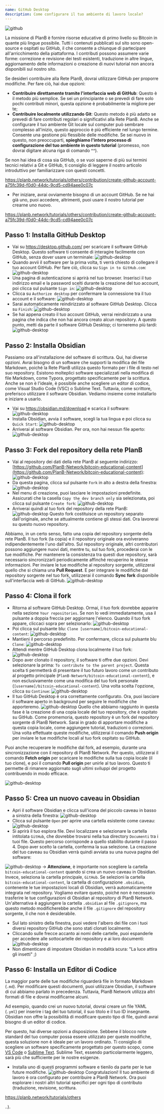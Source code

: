 ```yaml
---
name: GitHub Desktop
description: Come configurare il tuo ambiente di lavoro locale?
---
```

![github](assets/cover.webp)

La missione di PlanB è fornire risorse educative di primo livello su Bitcoin in quante più lingue possibile. Tutti i contenuti pubblicati sul sito sono open-source e ospitati su GitHub, il che consente a chiunque di partecipare all'arricchimento della piattaforma. I contributi possono assumere varie forme: correzione e revisione dei testi esistenti, traduzione in altre lingue, aggiornamento delle informazioni o creazione di nuovi tutorial non ancora disponibili sul nostro sito.

Se desideri contribuire alla Rete PlanB, dovrai utilizzare GitHub per proporre modifiche. Per fare ciò, hai due opzioni:
- **Contribuire direttamente tramite l'interfaccia web di GitHub**: Questo è il metodo più semplice. Se sei un principiante o se prevedi di fare solo pochi contributi minori, questa opzione è probabilmente la migliore per te;
- **Contribuire localmente utilizzando Git**: Questo metodo è più adatto se prevedi di fare contributi regolari o significativi alla Rete PlanB. Anche se configurare il tuo ambiente Git locale sul computer può sembrare complesso all'inizio, questo approccio è più efficiente nel lungo termine. Consente una gestione più flessibile delle modifiche. Se sei nuovo in questo, non preoccuparti, **spieghiamo l'intero processo di configurazione del tuo ambiente in questo tutorial** (promesso, non dovrai digitare alcuna riga di comando ^^).

Se non hai idea di cosa sia GitHub, o se vuoi saperne di più sui termini tecnici relativi a Git e GitHub, ti consiglio di leggere il nostro articolo introduttivo per familiarizzare con questi concetti.

https://planb.network/tutorials/others/contribution/create-github-account-a75fc39d-f0d0-44dc-9cd5-cd94aee0c07c



- Per iniziare, avrai ovviamente bisogno di un account GitHub. Se ne hai già uno, puoi accedere, altrimenti, puoi usare il nostro tutorial per crearne uno nuovo.

https://planb.network/tutorials/others/contribution/create-github-account-a75fc39d-f0d0-44dc-9cd5-cd94aee0c07c



## Passo 1: Installa GitHub Desktop

- Vai su https://desktop.github.com/ per scaricare il software GitHub Desktop. Questo software ti consente di interagire facilmente con GitHub, senza dover usare un terminale:
![github-desktop](assets/1.webp)
- Quando avvii il software per la prima volta, ti verrà chiesto di collegare il tuo account GitHub. Per fare ciò, clicca su `Sign in to GitHub.com`:
![github-desktop](assets/2.webp)
- Una pagina di autenticazione si aprirà nel tuo browser. Inserisci il tuo indirizzo email e la password scelti durante la creazione del tuo account, poi clicca sul pulsante `Sign in`:
![github-desktop](assets/3.webp)
- Clicca su `Authorize desktop` per confermare la connessione tra il tuo account e il software:
![github-desktop](assets/4.webp)
- Sarai automaticamente reindirizzato al software GitHub Desktop. Clicca su `Finish`: ![github-desktop](assets/5.webp)
- Se hai appena creato il tuo account GitHub, verrai reindirizzato a una pagina che indica che non hai ancora creato alcun repository. A questo punto, metti da parte il software GitHub Desktop; ci torneremo più tardi: ![github-desktop](assets/6.webp)

## Passo 2: Installa Obsidian

Passiamo ora all'installazione del software di scrittura. Qui, hai diverse opzioni. Avrai bisogno di un software che supporti la modifica dei file Markdown, poiché la Rete PlanB utilizza questo formato per i file di testo nel suo repository.
Esistono molteplici software specializzati nella modifica di file Markdown, come Typora, progettato specificamente per la scrittura. Anche se non è l'ideale, è possibile anche scegliere un editor di codice, come Visual Studio Code (VSC) o Sublime Text. Tuttavia, come scrittore, preferisco utilizzare il software Obsidian. Vediamo insieme come installarlo e iniziare a usarlo.
- Vai su https://obsidian.md/download e scarica il software: ![github-desktop](assets/7.webp)
- Installa Obsidian, avvia il software, scegli la tua lingua e poi clicca su `Quick Start`: ![github-desktop](assets/8.webp)
- Arriverai al software Obsidian. Per ora, non hai nessun file aperto: ![github-desktop](assets/9.webp)

## Passo 3: Fork del repository della rete PlanB

- Vai al repository dei dati della rete PlanB al seguente indirizzo: [https://github.com/PlanB-Network/bitcoin-educational-content](https://github.com/PlanB-Network/bitcoin-educational-content): ![github-desktop](assets/10.webp)
- Da questa pagina, clicca sul pulsante `Fork` in alto a destra della finestra: ![github-desktop](assets/11.webp)
- Nel menu di creazione, puoi lasciare le impostazioni predefinite. Assicurati che la casella `Copy the dev branch only` sia selezionata, poi clicca sul pulsante `Create fork`: ![github-desktop](assets/12.webp)
- Arriverai quindi al tuo fork del repository della rete PlanB: ![github-desktop](assets/13.webp)
Questo fork costituisce un repository separato dall'originale, anche se attualmente contiene gli stessi dati. Ora lavorerai su questo nuovo repository.

Abbiamo, in un certo senso, fatto una copia del repository sorgente della rete PlanB. Il tuo fork (la copia) e il repository originale ora evolveranno indipendentemente l'uno dall'altro. Sul repository originale, altri contributori possono aggiungere nuovi dati, mentre tu, sul tuo fork, procederai con le tue modifiche.
Per mantenere la consistenza tra questi due repository, sarà necessario sincronizzarli periodicamente affinché recuperino le stesse informazioni. Per inviare le tue modifiche al repository sorgente, utilizzerai quello che si chiama una **Pull Request**. E per integrare le modifiche dal repository sorgente nel tuo fork, utilizzerai il comando **Sync fork** disponibile sull'interfaccia web di GitHub.
![github-desktop](assets/14.webp)

## Passo 4: Clona il fork

- Ritorna al software GitHub Desktop. Ormai, il tuo fork dovrebbe apparire nella sezione `Your repositories`. Se non lo vedi immediatamente, usa il pulsante a doppia freccia per aggiornare l'elenco. Quando il tuo fork appare, cliccaci sopra per selezionarlo:
![github-desktop](assets/15.webp)
- Poi clicca sul pulsante blu: `Clone [username]/bitcoin-educational-content`:
![github-desktop](assets/16.webp)
- Mantieni il percorso predefinito. Per confermare, clicca sul pulsante blu `Clone`:
![github-desktop](assets/17.webp)
- Attendi mentre GitHub Desktop clona localmente il tuo fork:
![github-desktop](assets/18.webp)
- Dopo aver clonato il repository, il software ti offre due opzioni. Devi selezionare la prima: `To contribute to the parent project`. Questa scelta ti permetterà di presentare il tuo futuro lavoro come un contributo al progetto principale (`PlanB-Network/bitcoin-educational-content`), e non esclusivamente come una modifica del tuo fork personale (`[username]/bitcoin-educational-content`). Una volta scelta l'opzione, clicca su `Continue`:
![github-desktop](assets/19.webp)
- Il tuo GitHub Desktop è ora correttamente configurato. Ora, puoi lasciare il software aperto in background per seguire le modifiche che apporteremo.
![github-desktop](assets/20.webp)
Quello che abbiamo raggiunto in questa fase è la creazione di una copia locale del tuo repository, che è ospitato su GitHub. Come promemoria, questo repository è un fork del repository sorgente di PlanB Network. Sarai in grado di apportare modifiche a questa copia locale, come aggiungere tutorial, traduzioni o correzioni. Una volta effettuate queste modifiche, utilizzerai il comando **Push origin** per inviare le tue modifiche locali al tuo fork ospitato su GitHub.

Puoi anche recuperare le modifiche dal fork, ad esempio, durante una sincronizzazione con il repository di PlanB Network. Per questo, utilizzerai il comando **Fetch origin** per scaricare le modifiche sulla tua copia locale (il tuo clone), e poi il comando **Pull origin** per unirle al tuo lavoro. Questo ti permette di rimanere aggiornato sugli ultimi sviluppi del progetto contribuendo in modo efficace.

![github-desktop](assets/21.webp)
## Passo 5: Crea un nuovo caveau in Obsidian

- Apri il software Obsidian e clicca sull'icona del piccolo caveau in basso a sinistra della finestra:
![github-desktop](assets/22.webp)
- Clicca sul pulsante `Open` per aprire una cartella esistente come caveau: ![github-desktop](assets/23.webp)
- Si aprirà il tuo esplora file. Devi localizzare e selezionare la cartella intitolata `GitHub`, che dovrebbe trovarsi nella tua directory `Documenti` tra i tuoi file. Questo percorso corrisponde a quello stabilito durante il passo 4. Dopo aver scelto la cartella, conferma la sua selezione. La creazione del tuo caveau su Obsidian verrà quindi avviata su una nuova pagina del software:

![github-desktop](assets/24.webp)
-> **Attenzione**, è importante non scegliere la cartella `bitcoin-educational-content` quando si crea un nuovo caveau in Obsidian. Invece, seleziona la cartella principale, `GitHub`. Se selezioni la cartella `bitcoin-educational-content`, la cartella di configurazione `.obsidian`, contenente le tue impostazioni locali di Obsidian, verrà automaticamente integrata nel repository. Vogliamo evitare questo, poiché non è necessario trasferire le tue configurazioni di Obsidian al repository di PlanB Network. Un'alternativa è aggiungere la cartella `.obsidian` al file `.gitignore`, ma questo metodo modificherebbe anche il file `.gitignore` del repository sorgente, il che non è desiderabile.

- Sul lato sinistro della finestra, puoi vedere l'albero dei file con i tuoi diversi repository GitHub che sono stati clonati localmente.
- Cliccando sulle frecce accanto ai nomi delle cartelle, puoi espanderle per accedere alle sottocartelle dei repository e ai loro documenti:
![github-desktop](assets/25.webp)
- Non dimenticare di impostare Obsidian in modalità scura: "La luce attira gli insetti" ;)

## Passo 6: Installa un Editor di Codice
La maggior parte delle tue modifiche riguarderà file in formato Markdown (`.md`). Per modificare questi documenti, puoi utilizzare Obsidian, il software di cui abbiamo parlato in precedenza. Tuttavia, PlanB Network utilizza altri formati di file e dovrai modificarne alcuni.

Ad esempio, quando crei un nuovo tutorial, dovrai creare un file YAML (`.yml`) per inserire i tag del tuo tutorial, il suo titolo e il tuo ID insegnante. Obsidian non offre la possibilità di modificare questo tipo di file, quindi avrai bisogno di un editor di codice.

Per questo, hai diverse opzioni a disposizione. Sebbene il blocco note standard del tuo computer possa essere utilizzato per queste modifiche, questa soluzione non è ideale per un lavoro ordinato. Ti consiglio di scegliere un software specificamente progettato per questo scopo, come [VS Code](https://code.visualstudio.com/download) o [Sublime Text](https://www.sublimetext.com/download). Sublime Text, essendo particolarmente leggero, sarà più che sufficiente per le nostre esigenze.
- Installa uno di questi programmi software e tienilo da parte per le tue future modifiche. ![github-desktop](assets/26.webp)
Congratulazioni! Il tuo ambiente di lavoro è ora configurato per contribuire a PlanB Network. Ora puoi esplorare i nostri altri tutorial specifici per ogni tipo di contributo (traduzione, revisione, scrittura.

https://planb.network/tutorials/others

..).
